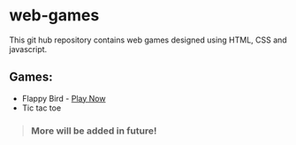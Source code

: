 # web-games

This git hub repository contains web games designed using HTML, CSS and javascript.

## Games:
 - Flappy Bird -   [Play Now](https://vanshika1104.github.io/web-games/flappy%20bird%20game/)
 - Tic tac toe

> ### More will be added in future!
